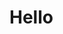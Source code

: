 # Hello

<script setup lang="ts">  
// import Example1 from './.vuepress/components/Example1.vue'
</script>
